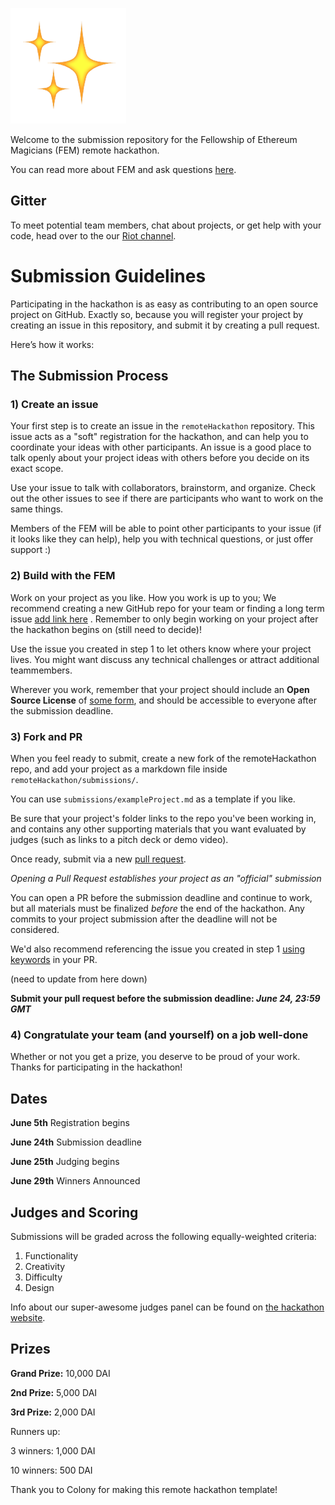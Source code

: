 ![Hackathon](docs/fem-logo.png)

Welcome to the submission repository for the Fellowship of Ethereum Magicians (FEM) remote hackathon.

You can read more about FEM and ask questions [here](https://ethereum-magicians.org).

## Gitter

To meet potential team members, chat about projects, or get help with your code, head over to the our [Riot channel](https://riot.im/app/#/room/#ethmagicians:matrix.org).


# Submission Guidelines

Participating in the hackathon is as easy as contributing to an open source project on GitHub. Exactly so, because you will register your project by creating an issue in this repository, and submit it by creating a pull request.

Here’s how it works:

## The Submission Process

### 1) Create an issue
Your first step is to create an issue in the `remoteHackathon` repository. This issue acts as a "soft" registration for the hackathon, and can help you to coordinate your ideas with other participants. An issue is a good place to talk openly about your project ideas with others before you decide on its exact scope.

Use your issue to talk with collaborators, brainstorm, and organize. Check out the other issues to see if there are participants who want to work on the same things.

Members of the FEM will be able to point other participants to your issue (if it looks like they can help), help you with technical questions, or just offer support :)

### 2) Build with the FEM
Work on your project as you like. How you work is up to you; We recommend creating a new GitHub repo for your team or finding a long term issue [add link here](https://.com) . Remember to only begin working on your project after the hackathon begins on (still need to decide)!

Use the issue you created in step 1 to let others know where your project lives. You might want discuss any technical challenges or attract additional teammembers.

Wherever you work, remember that your project should include an **Open Source License** of [some form](https://opensource.org/licenses), and should be accessible to everyone after the submission deadline.

### 3) Fork and PR
When you feel ready to submit, create a new fork of the remoteHackathon repo, and add your project as a markdown file inside `remoteHackathon/submissions/`.

You can use `submissions/exampleProject.md` as a template if you like.

Be sure that your project's folder links to the repo you've been working in, and contains any other supporting materials that you want evaluated by judges (such as links to a pitch deck or demo video).

Once ready, submit via a new [pull request](https://github.com/ethereum-magicians/remoteHackathon/pulls).

*Opening a Pull Request establishes your project as an "official" submission*

You can open a PR before the submission deadline and continue to work, but all materials must be finalized *before* the end of the hackathon. Any commits to your project submission after the deadline will not be considered.

We'd also recommend referencing the issue you created in step 1 [using keywords](https://help.github.com/articles/closing-issues-using-keywords/) in your PR.

(need to update from here down)

**Submit your pull request before the submission deadline: _June 24, 23:59 GMT_**

### 4) Congratulate your team (and yourself) on a job well-done
Whether or not you get a prize, you deserve to be proud of your work. Thanks for participating in the hackathon!


## Dates

**June 5th**
Registration begins

**June 24th**
Submission deadline

**June 25th**
Judging begins

**June 29th**
Winners Announced


## Judges and Scoring

Submissions will be graded across the following equally-weighted criteria:

1. Functionality
2. Creativity
3. Difficulty
4. Design

Info about our super-awesome judges panel can be found on [the hackathon website](https://colony.io/hackathon).

## Prizes

**Grand Prize:**
10,000 DAI

**2nd Prize:**
5,000 DAI

**3rd Prize:**
2,000 DAI

Runners up:

3 winners: 1,000 DAI

10 winners: 500 DAI

Thank you to Colony for making this remote hackathon template!
